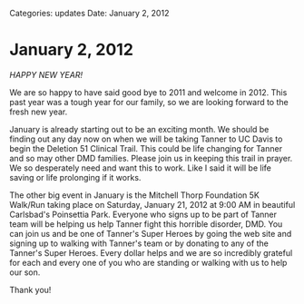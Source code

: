 Categories: updates
Date: January 2, 2012

# January 2, 2012

*HAPPY NEW YEAR!*

We are so happy to have said good bye to 2011 and welcome in 2012.  This past
year was a tough year for our family, so we are looking forward to the fresh new
year.

<!-- ~~fold~~ -->

January is already starting out to be an exciting month.  We should be finding
out any day now on when we will be taking Tanner to UC Davis to begin the
Deletion 51 Clinical Trail.  This could be life changing for Tanner and so may
other DMD families.  Please join us in keeping this trail in prayer. We so
desperately need and want this to work.  Like I said it will be life saving or
life prolonging if it works.

The other big event in January is the Mitchell Thorp Foundation 5K Walk/Run
taking place on Saturday, January 21, 2012 at 9:00 AM in beautiful Carlsbad's
Poinsettia Park.  Everyone who signs up to be part of Tanner team will be
helping us help Tanner fight this horrible disorder, DMD.  You can join us and
be one of Tanner's Super Heroes by going the web site and signing up to walking
with Tanner's team or by donating to any of the Tanner's Super Heroes.  Every
dollar helps and we are so incredibly grateful for each and every one of you who
are standing or walking with us to help our son.  

Thank you!
